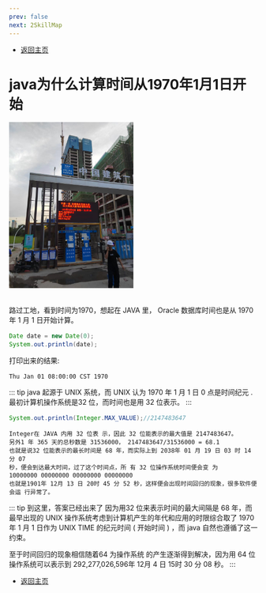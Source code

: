 ```yaml
---
prev: false
next: 2SkillMap
---
```

* [返回主页](../home.md)

# java为什么计算时间从1970年1月1日开始

[comment]: <> (![]&#40;../../picture/6/1_1970.png&#41;)

<div align="left">
    <img src="../../picture/6/1_1970.png" width="50%">
</div>

<br>路过工地，看到时间为1970，想起在 JAVA 里， Oracle 数据库时间也是从 1970 年 1 月 1 日开始计算。
```java
Date date = new Date(0);
System.out.println(date);
```
打印出来的结果:
```text
Thu Jan 01 08:00:00 CST 1970
```
::: tip 
java 起源于 UNIX 系统，而 UNIX 认为 1970 年 1 月 1 日 0 点是时间纪元 .
最初计算机操作系统是32 位，而时间也是用 32 位表示。
:::

```java
System.out.println(Integer.MAX_VALUE);//2147483647
```
```text
Integer在 JAVA 内用 32 位表 示，因此 32 位能表示的最大值是 2147483647。 
另外1 年 365 天的总秒数是 31536000， 2147483647/31536000 = 68.1
也就是说32 位能表示的最长时间是 68 年，而实际上到 2038年 01 月 19 日 03 时 14 分 07
秒，便会到达最大时间，过了这个时间点，所 有 32 位操作系统时间便会变 为
10000000 00000000 00000000 00000000
也就是1901年 12月 13 日 20时 45 分 52 秒，这样便会出现时间回归的现象，很多软件便会运 行异常了。
```

::: tip  到这里，答案已经出来了
因为用32 位来表示时间的最大间隔是 68 年，而最早出现的 UNIX 操作系统考虑到计算机产生的年代和应用的时限综合取了 1970 年 1 月 1 日作为 UNIX TIME 的纪元时间 ( 开始时间 ) ，而 java 自然也遵循了这一约束。

至于时间回归的现象相信随着64 为操作系统 的产生逐渐得到解决，因为用 64 位操作系统可以表示到 292,277,026,596年 12月 4 日 15时 30 分 08 秒。
:::
* [返回主页](../home.md)